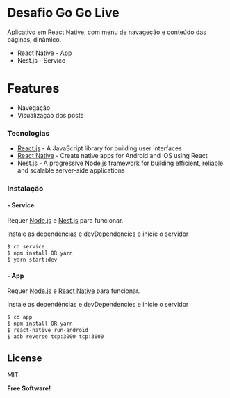 # Desafio Go Go Live

Aplicativo em React Native, com menu de navageção e conteúdo das páginas, dinâmico.

- React Native - App
- Nest.js - Service

# Features

- Navegação
- Visualização dos posts

### Tecnologias

- [React.js](https://reactjs.org/) - A JavaScript library for building user interfaces
- [React Native](https://reactnative.dev/) - Create native apps for Android and iOS using React
- [Nest.js](https://nestjs.com/) - A progressive Node.js framework for building efficient, reliable and scalable server-side applications

### Instalação

#### - Service

Requer [Node.js](https://nodejs.org/) e [Nest.js](https://nestjs.com/) para funcionar.

Instale as dependências e devDependencies e inicie o servidor

```sh
$ cd service
$ npm install OR yarn
$ yarn start:dev
```

#### - App

Requer [Node.js](https://nodejs.org/) e [React Native](https://reactnative.dev/) para funcionar.

Instale as dependências e devDependencies e inicie o servidor

```sh
$ cd app
$ npm install OR yarn
$ react-native run-android
$ adb reverse tcp:3000 tcp:3000
```

## License

MIT

**Free Software!**
